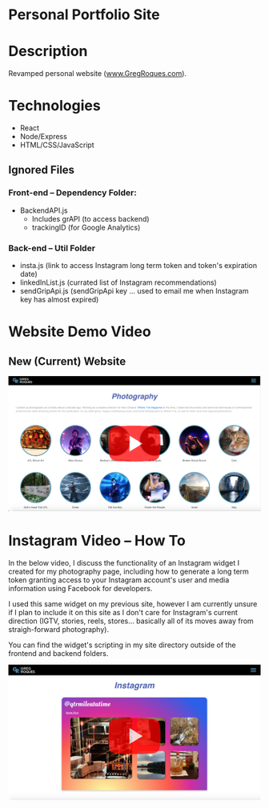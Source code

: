 # Personal Portfolio Site

# Description
Revamped personal website (www.GregRoques.com).

# Technologies
- React
- Node/Express
- HTML/CSS/JavaScript

## Ignored Files
### Front-end – Dependency Folder:
- BackendAPI.js
    - Includes grAPI (to access backend)
    - trackingID (for Google Analytics)

### Back-end – Util Folder
- insta.js (link to access Instagram long term token and token's expiration date)
- linkedInList.js (currated list of Instagram recommendations)
- sendGripApi.js (sendGripApi key ... used to email me when Instagram key has almost expired)


# Website Demo Video

## New (Current) Website

[![demo video](./frontend/public/ReadMeImages/readMe_main2.png)](https://youtu.be/mXTeQFUmI1E)

# Instagram Video – How To

In the below video, I discuss the functionality of an Instagram widget I created for my photography page, including how to generate a long term token granting access to your Instagram account's user and media information using Facebook for developers. 

I used this same widget on my previous site, however I am currently unsure if I plan to include it on this site as I don't care for Instagram's current direction (IGTV, stories, reels, stores... basically all of its moves away from straigh-forward photography).

You can find the widget's scripting in my site directory outside of the frontend and backend folders.

[![Instagram Widget demo video](./frontend/public/ReadMeImages/readMe_Instagram2.png)](https://youtu.be/wXMqwr-X6fI)